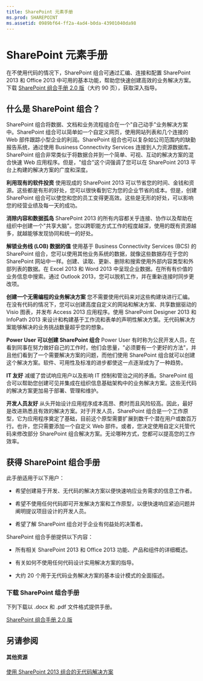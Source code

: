 ```yaml
---
title: SharePoint 元素手册
ms.prod: SHAREPOINT
ms.assetid: 0989bf64-ff2a-4ad4-b0da-43901040da98
---
```



# SharePoint 元素手册
在不使用代码的情况下，SharePoint 组合可通过汇编、连接和配置 SharePoint 2013 和 Office 2013 中可用的基本功能，帮助您快速创建高效的业务解决方案。下载  [SharePoint 组合手册 2.0 版](http://www.microsoft.com/en-us/download/details.aspx?id=36055)（大约 90 页），获取深入指导。
## 什么是 SharePoint 组合？

SharePoint 组合将数据、文档和业务流程组合在一个"自己动手"业务解决方案中。SharePoint 组合可以简单如一个自定义网页，使用网站列表和几个连接的 Web 部件跟踪小型企业的利润。SharePoint 组合也可以复杂如公司范围内的缺勤报告系统，通过使用 Business Connectivity Services 连接到人力资源数据库。SharePoint 组合非常类似于将数据合并到一个简单、可视、互动的解决方案的混合快速 Web 应用程序。但是，"组合"这个词强调了您可以在 SharePoint 2013 平台上构建的解决方案的广度和深度。
  
    
    
 **利用现有的软件投资** 使用现成的 SharePoint 2013 可以节省您的时间、金钱和资源。这些都是有形的好处，您可以很快看到它为您的企业节省的成本。但是，创建 SharePoint 组合可以使您和您的员工变得更高效。这些是无形的好处，可以影响您的经营业绩及每一天的成功。
  
    
    
 **消除内容和数据孤岛** SharePoint 2013 的所有内容都关乎连接、协作以及帮助在组织中创建一个"共享大脑"。您以跨职能方式工作的程度越深，使用的既有资源越多，就越能够发现协同和统一的好处。
  
    
    
 **解锁业务线 (LOB) 数据的值** 使用基于 Business Connectivity Services (BCS) 的 SharePoint 组合，您可以使用其他业务系统的数据，就像这些数据存在于您的 SharePoint 网站中一样。创建、读取、更新、删除和搜索使用外部内容类型和外部列表的数据。在 Excel 2013 和 Word 2013 中呈现企业数据。在所有有价值的业务信息中搜索。通过 Outlook 2013，您可以脱机工作，并在重新连接时同步更改项。
  
    
    
 **创建一个无需编程的业务解决方案** 您不需要使用代码来对这些构建块进行汇编。在没有代码的情况下，您可以创建高度自定义的网站和解决方案、共享数据驱动的 Visio 图表，并发布 Access 2013 应用程序。使用 SharePoint Designer 2013 和 InfoPath 2013 来设计和构建基于工作流和表单的声明性解决方案。无代码解决方案能够解决的业务挑战数量超乎您的想象。
  
    
    
 **Power User 可以创建 SharePoint 组合** Power User 有时称为公民开发人员，在看到同事在努力做好自己的工作时，他们会思量，"必须要有一个更好的方法"，并且他们看到了一个需要解决方案的问题，而他们使用 SharePoint 组合就可以创建这个解决方案。软件、可用性及标准的进步都使这一点逐渐成为了一种趋势。
  
    
    
 **IT 友好** 减缓了尝试响应用户以及影响 IT 控制和管治之间的矛盾。SharePoint 组合可以帮助您创建可见并集成在组织信息基础架构中的业务解决方案。这些无代码的解决方案更加易于部署、管理和维护。
  
    
    
 **开发人员友好** 从头开始设计应用程序成本高昂、费时而且风险较高。因此，最好是改进熟悉且有效的解决方案。对于开发人员，SharePoint 组合是一个工作原型，它为应用程序奠定了基础，目前这个原型需要扩展到数千个潜在用户或数百万行。也许，您只需要添加一个自定义 Web 部件。或者，您决定使用自定义托管代码来修改部分 SharePoint 组合解决方案。无论哪种方式，您都可以提高您的工作效率。
  
    
    

## 获得 SharePoint 组合手册

此手册适用于以下用户：
  
    
    

- 希望创建易于开发、无代码的解决方案以便快速响应业务需求的信息工作者。
    
  
- 希望不使用任何代码即可开发解决方案和工作原型，以便快速响应紧迫问题并阐明提议项目设计的开发人员。
    
  
- 希望了解 SharePoint 组合对于企业有何益处的决策者。
    
  
SharePoint 组合手册提供以下内容：
  
    
    

- 所有相关 SharePoint 2013 和 Office 2013 功能、产品和组件的详细概述。
    
  
- 有关如何不使用任何代码设计实用解决方案的指导。
    
  
- 大约 20 个用于无代码业务解决方案的基本设计模式的全面描述。
    
  

### 下载 SharePoint 组合手册

下列下载以 .docx 和 .pdf 文件格式提供手册。
  
    
    
 [SharePoint 组合手册 2.0 版](http://www.microsoft.com/en-us/download/details.aspx?id=36055)
  
    
    

## 另请参阅


#### 其他资源


  
    
    
 [使用 SharePoint 2013 组合的无代码解决方案](http://msdn.microsoft.com/zh-cn/sharepoint/fp161345)
